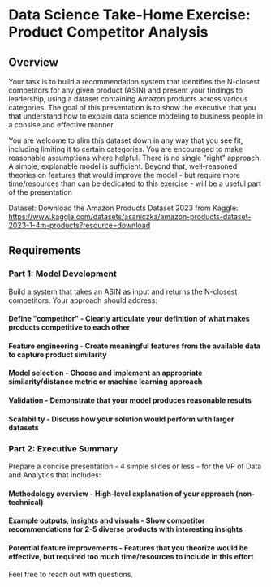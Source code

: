 # Data Science Take-Home Exercise: Product Competitor Analysis

## Overview
Your task is to build a recommendation system that identifies the N-closest competitors for any given product (ASIN) and present your findings to leadership, using a dataset containing Amazon products across various categories. The goal of this presentation is to show the executive that you that understand how to explain data science modeling to business people in a consise and effective manner.

You are welcome to slim this dataset down in any way that you see fit, including limiting it to certain categories. You are encouraged to make reasonable assumptions where helpful. There is no single "right" approach. A simple, explanable model is sufficient. Beyond that, well-reasoned theories on features that would improve the model - but require more time/resources than can be dedicated to this exercise - will be a useful part of the presentation

Dataset: 
Download the Amazon Products Dataset 2023 from Kaggle: https://www.kaggle.com/datasets/asaniczka/amazon-products-dataset-2023-1-4m-products?resource=download

## Requirements
### Part 1: Model Development
Build a system that takes an ASIN as input and returns the N-closest competitors. Your approach should address:

####   Define "competitor" - Clearly articulate your definition of what makes products competitive to each other
####   Feature engineering - Create meaningful features from the available data to capture product similarity
####   Model selection - Choose and implement an appropriate similarity/distance metric or machine learning approach
####   Validation - Demonstrate that your model produces reasonable results
####   Scalability - Discuss how your solution would perform with larger datasets

### Part 2: Executive Summary
Prepare a concise presentation - 4 simple slides or less - for the VP of Data and Analytics that includes:

####   Methodology overview - High-level explanation of your approach (non-technical)
####   Example outputs, insights and visuals - Show competitor recommendations for 2-5 diverse products with interesting insights
####   Potential feature improvements - Features that you theorize would be effective, but required too much time/resources to include in this effort

Feel free to reach out with questions.
